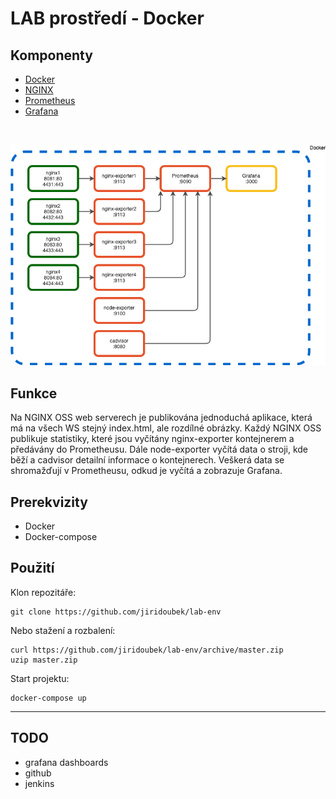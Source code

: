 # LAB prostředí - Docker

## Komponenty
  * [Docker](https://www.docker.com/)
  * [NGINX](https://www.nginx.com/)
  * [Prometheus](https://prometheus.io/)
  * [Grafana](https://grafana.com/)
<br>

![containers](lab.drawio.png)

## Funkce

Na NGINX OSS web serverech je publikována jednoduchá aplikace, která má na všech WS stejný index.html, ale rozdílné obrázky. Každý NGINX OSS publikuje statistiky, které jsou vyčítány nginx-exporter kontejnerem a předávány do Prometheusu. Dále node-exporter vyčítá data o stroji, kde běží a cadvisor detailní informace o kontejnerech. Veškerá data se shromažďují v Prometheusu, odkud je vyčítá a zobrazuje Grafana.

## Prerekvizity
  * Docker
  * Docker-compose

## Použití

Klon repozitáře:
```
git clone https://github.com/jiridoubek/lab-env
```

Nebo stažení a rozbalení:
```
curl https://github.com/jiridoubek/lab-env/archive/master.zip
uzip master.zip
```

Start projektu:
```
docker-compose up
```

---

## TODO
  * grafana dashboards
  * github
  * jenkins

